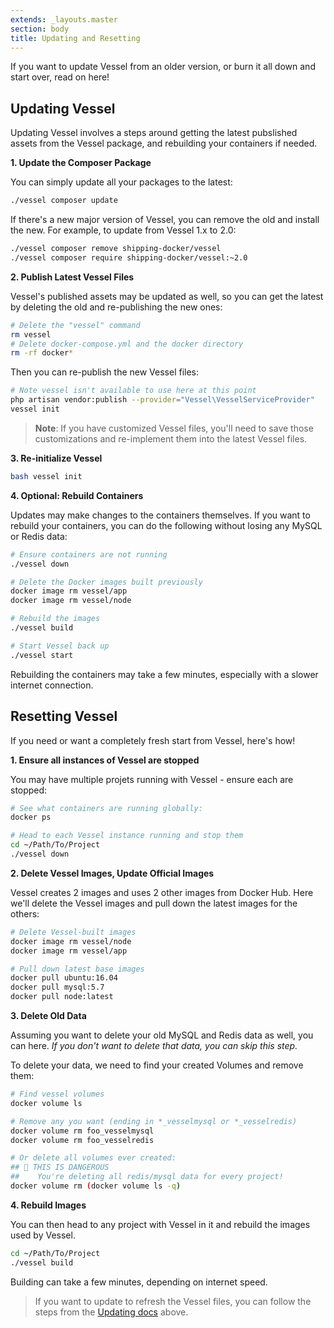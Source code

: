```yaml
---
extends: _layouts.master
section: body
title: Updating and Resetting
---
```


<p class="intro">If you want to update Vessel from an older version, or burn it all down and start over, read on here!</p>

<a name="updating" id="updating"></a>
## Updating Vessel

Updating Vessel involves a steps around getting the latest pubslished assets from the Vessel package, and rebuilding your containers if needed.

**1. Update the Composer Package**

You can simply update all your packages to the latest:

```bash
./vessel composer update
```

If there's a new major version of Vessel, you can remove the old and install the new. For example, to update from Vessel 1.x to 2.0:

```bash
./vessel composer remove shipping-docker/vessel
./vessel composer require shipping-docker/vessel:~2.0
```

**2. Publish Latest Vessel Files**

Vessel's published assets may be updated as well, so you can get the latest by deleting the old and re-publishing the new ones:

```bash
# Delete the "vessel" command
rm vessel
# Delete docker-compose.yml and the docker directory
rm -rf docker*
```

Then you can re-publish the new Vessel files:

```bash
# Note vessel isn't available to use here at this point
php artisan vendor:publish --provider="Vessel\VesselServiceProvider"
vessel init
```

> **Note**: If you have customized Vessel files, you'll need to save those customizations and re-implement them into the latest Vessel files.

**3. Re-initialize Vessel**

```bash
bash vessel init
```

**4. Optional: Rebuild Containers**

Updates may make changes to the containers themselves. If you want to rebuild your containers, you can do the following without losing any MySQL or Redis data:

```bash
# Ensure containers are not running
./vessel down

# Delete the Docker images built previously
docker image rm vessel/app
docker image rm vessel/node

# Rebuild the images
./vessel build

# Start Vessel back up
./vessel start
```

Rebuilding the containers may take a few minutes, especially with a slower internet connection.


<a name="resetting" id="resetting"></a>
## Resetting Vessel

If you need or want a completely fresh start from Vessel, here's how!

**1. Ensure all instances of Vessel are stopped**

You may have multiple projets running with Vessel - ensure each are stopped:

```bash
# See what containers are running globally:
docker ps

# Head to each Vessel instance running and stop them
cd ~/Path/To/Project
./vessel down
```

**2. Delete Vessel Images, Update Official Images**

Vessel creates 2 images and uses 2 other images from Docker Hub. Here we'll delete the Vessel images and pull down the latest images for the others:

```bash
# Delete Vessel-built images
docker image rm vessel/node
docker image rm vessel/app

# Pull down latest base images
docker pull ubuntu:16.04
docker pull mysql:5.7
docker pull node:latest
```

**3. Delete Old Data**

Assuming you want to delete your old MySQL and Redis data as well, you can here. *If you don't want to delete that data, you can skip this step.*

To delete your data, we need to find your created Volumes and remove them:

```bash
# Find vessel volumes
docker volume ls

# Remove any you want (ending in *_vesselmysql or *_vesselredis)
docker volume rm foo_vesselmysql
docker volume rm foo_vesselredis

# Or delete all volumes ever created:
## 🔴 THIS IS DANGEROUS
##    You're deleting all redis/mysql data for every project!
docker volume rm (docker volume ls -q)
```

**4. Rebuild Images**

You can then head to any project with Vessel in it and rebuild the images used by Vessel.

```bash
cd ~/Path/To/Project
./vessel build
```

Building can take a few minutes, depending on internet speed.

> If you want to update to refresh the Vessel files, you can follow the steps from the [Updating docs](#updating) above.



